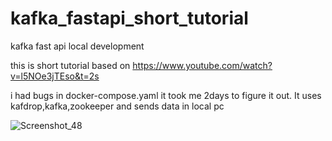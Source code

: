 # kafka_fastapi_short_tutorial
kafka fast api local development


this is short tutorial based on https://www.youtube.com/watch?v=l5NOe3jTEso&t=2s

i had bugs in docker-compose.yaml it took me 2days to figure it out. It uses kafdrop,kafka,zookeeper and sends data in local pc


![Screenshot_48](https://github.com/user-attachments/assets/1b24b93d-3b00-42c0-ba31-c56456a0e40a)
